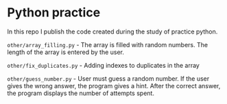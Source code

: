 # Python practice
In this repo I publish the code created during the study of practice python.

`other/array_filling.py` - The array is filled with random numbers. The length of the array is entered by the user.

`other/fix_duplicates.py` - Adding indexes to duplicates in the array

`other/guess_number.py` - User must guess a random number. If the user gives the wrong answer, the program gives a hint. After the correct answer, the program displays the number of attempts spent.
